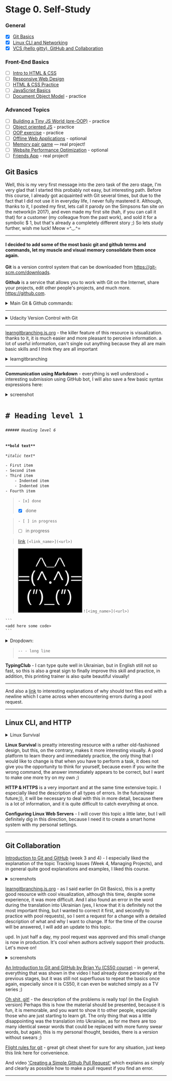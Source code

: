 # Stage 0. Self-Study

### General
- [x] [Git Basics](https://github.com/kottans/frontend/blob/2022_UA/tasks/git-intro.md)
- [x] [Linux CLI and Networking](https://github.com/kottans/frontend/blob/2022_UA/tasks/linux-cli-http.md)
- [x] [VCS (hello gitty), GitHub and Collaboration](https://github.com/kottans/frontend/blob/2022_UA/tasks/git-collaboration.md)
### Front-End Basics
- [ ] [Intro to HTML & CSS](https://github.com/kottans/frontend/blob/2022_UA/tasks/html-css-intro.md)
- [ ] [Responsive Web Design](https://github.com/kottans/frontend/blob/2022_UA/tasks/html-css-responsive.md)
- [ ] [HTML & CSS Practice](https://github.com/kottans/frontend/blob/2022_UA/tasks/html-css-popup.md)
- [ ] [JavaScript Basics](https://github.com/kottans/frontend/blob/2022_UA/tasks/js-basics.md)
- [ ] [Document Object Model](https://github.com/kottans/frontend/blob/2022_UA/tasks/js-dom.md) - practice
### Advanced Topics
- [ ] [Building a Tiny JS World (pre-OOP)](https://github.com/kottans/frontend/blob/2022_UA/tasks/js-pre-oop.md) - practice
- [ ] [Object oriented JS](https://github.com/kottans/frontend/blob/2022_UA/tasks/js-oop.md) - practice
- [ ] [OOP exercise](https://github.com/kottans/frontend/blob/2022_UA/tasks/js-post-oop.md) - practice
- [ ] [Offline Web Applications](https://github.com/kottans/frontend/blob/2022_UA/tasks/app-design-offline.md) - optional
- [ ] [Memory pair game](https://github.com/kottans/frontend/blob/2022_UA/tasks/memory-pair-game.md) — real project!
- [ ] [Website Performance Optimization](https://github.com/kottans/frontend/blob/2022_UA/tasks/app-design-performance.md) - optional
- [ ] [Friends App](https://github.com/kottans/frontend/blob/2022_UA/tasks/friends-app.md) - real project!

## Git Basics

Well, this is my very first message into the zero task of the zero stage, I'm very glad that I started this probably not easy, but interesting path.
Before this course, I already got acquainted with Git several times, but due to the fact that I did not use it in everyday life, I never fully mastered it. Although, thanks to it, I posted my first, lets call it parody on the Simpsons fan site on the network(in 2017), and even made my first site (hah, if you can call it that) for a customer (my colleague from the past work), and sold it for a symbolic $ 1, but that's already a completely different story ;)
So lets study further, wish me luck! Meow =^._.^= 
-- -


#### I decided to add some of the most basic git and github terms and commands, let my muscle and visual memory consolidate them once again.

**Git** is a version control system that can be downloaded from https://git-scm.com/downloads.

**Github** is a service that allows you to work with Git on the Internet, share your projects, edit other people's projects, and much more.
https://github.com.


<details>
  <summary>Main Git & Github commands:</summary>


**git init** - initialize the repository in the current directory

**git status** - show current status (use this in any unclear situation)

**git add <file_name>** - track file changes

**git add .** - track all files in the current directory

**git commit** - save changes in the commit (add a description of the commit through the code editor that will be open automatically, more suitable for long descriptions)

**git commit - m <commit desc>** - save changes in the commit and add a description of the commit (suitable for shorter descriptions)

**git commit -a -m <commit desc>** – this command includes git add and git commit in one line

**git branch** - show a list of branches

**git branch <branch_name>** - create a new branch with the name <branch_name>

**git branch -D <branch_name>** - delete branch <branch_name>

**git checkout <branch_name>** - switch to the last commit in branch <branch_name>

**git checkout -b <branch_name>** - create and switch to branch <branch_name>

**git merge <branch_name>** - merge the current branch with <branch_name>

**git log** - see the history of commits

**git log** --oneline - show the history of commits in one line

**git config** --global user.name - show user name

**git config** --global user.name <new_user> - change username

**git config** --global user.email - show the user's email address

**git config** --global user.email <new@mail.ua> - change the user's email address

**git push** - push current local commits to a remote repository

**git pull** - take changes from a remote repository to a local one

**git clone <link>** - clone a project from a remote repository

**code.** - open file in the directory using VSCode

</details>
  
-- -
  
<details>
  <summary>Udacity Version Control with Git</summary>

  ![udacity](https://github.com/Serge044/kottans-frontend/blob/main/task_git-intro/udacity.png)
  ![udacity](https://github.com/Serge044/kottans-frontend/blob/main/task_git-intro/udacity1.png)

</details>

-- -
  
[learngitbranching.js.org](https://learngitbranching.js.org/?locale=uk) - the killer feature of this resource is visualization. thanks to it, it is much easier and more pleasant to perceive information. a lot of useful information, can't single out anything because they all are main basic skills and I think they are all important
  
<details>
  <summary>learngitbranching</summary>

![learngitbranching.js.org](https://github.com/Serge044/kottans-frontend/blob/main/task_git-intro/learngitbranching.js.org.png)
![learngitbranching.js.org](https://github.com/Serge044/kottans-frontend/blob/main/task_git-intro/learngitbranching.js.org1.png)

</details>
  
-- -
  
**Communication using Markdown** - everything is well understood + interesting submission using GitHub bot, I will also save a few basic syntax expressions here:

<details>
  <summary>screenshot</summary>

![Communication using Markdown](https://github.com/Serge044/kottans-frontend/blob/main/task_git-intro/Communicating%20using%20Markdown.png)

</details>


# ```# Heading level 1```
###### ```###### Heading level 6```


**```**bold text**```**

  
*```*italic text*```*


```
- First item
- Second item
- Third item
    - Indented item
    - Indented item
- Fourth item
```

> ```- [x] done```
> - [x] done

> ```- [ ] in progress```
> - [ ] in progress

> [link](https://en.wikipedia.org/wiki/Link) ```[<link_name>](<url>)```
  
> ![<kottans_logo>](https://github.com/Serge044/kottans-frontend/blob/main/task_git-intro/Kottans.png) ```![<img_name>](<url>)```

~~~
```
<add here some code>
```
~~~

<details>
  <summary>Dropdown:</summary>

```
<details>
  <summary>Dropdown:</summary>

  <add some dropdown text here>

</details>
  
```

</details>
  
> ```-- - long line```
> -- -
  
**TypingClub** - I can type quite well in Ukrainian, but in English still not so fast, so this is also a great sign to finally improve this skill and practice, in addition, this printing trainer is also quite beautiful visually!

-- -
  
And also a [link](https://stackoverflow.com/questions/729692/why-should-text-files-end-with-a-newline) to interesting explanations of why should text files end with a newline which I came across when encountering errors during a pool request.

-- -

## Linux CLI, and HTTP

<details>
  <summary>Linux Survival</summary>

  ![LinuxSurvival](https://github.com/Serge044/kottans-frontend/blob/main/task_linux_cli/LinuxSurvival0.png)
  ![LinuxSurvival](https://github.com/Serge044/kottans-frontend/blob/main/task_linux_cli/LinuxSurvival1.png)
  ![LinuxSurvival](https://github.com/Serge044/kottans-frontend/blob/main/task_linux_cli/LinuxSurvival2.png)
  ![LinuxSurvival](https://github.com/Serge044/kottans-frontend/blob/main/task_linux_cli/LinuxSurvival3.png)
  ![LinuxSurvival](https://github.com/Serge044/kottans-frontend/blob/main/task_linux_cli/LinuxSurvival4.png)

</details>

**Linux Survival** is preatty interesting resource with a rather old-fashioned design, but this, on the contrary, makes it more interesting visually. A good platform to learn theory and immediately practice, the only thing that I would like to change is that when you have to perform a task, it does not give you the opportunity to think for yourself, because even if you write the wrong command, the answer immediately appears to be correct, but I want to make one more try on my own ;)

**HTTP & HTTPS** is a very important and at the same time extensive topic. I especially liked the description of all types of errors. In the future(near future;)), it will be necessary to deal with this in more detail, because there is a lot of information, and it is quite difficult to catch everything at once.

**Configuring Linux Web Servers** - I will cover this topic a little later, but I will definitely dig in this direction, because I need it to create a smart home system with my personal settings.

-- -

## Git Collaboration

[Introduction to Git and GitHub](https://www.coursera.org/learn/introduction-git-github) (week 3 and 4) - 
I especially liked the explanation of the topic Tracking Issues (Week 4, Managing Projects), and in general quite good explanations and examples, I liked this course.

<details>
  <summary>screenshots</summary>

  ![coursera_week3](https://github.com/Serge044/kottans-frontend/blob/main/task_git_collaboration/coursera_week3.png)
  ![coursera_week4](https://github.com/Serge044/kottans-frontend/blob/main/task_git_collaboration/coursera_week4.png)

</details>

[learngitbranching.js.org](https://learngitbranching.js.org/?locale=uk) - as I said earlier (in Git Basics), this is a pretty good resource with cool visualization, although this time, despite some experience, it was more difficult.
And I also found an error in the word during the translation into Ukrainian (yes, I know that it is definitely not the most important thing, but I wanted to correct it first, and secondly to practice with pool requests), so I sent a request for a change with a detailed description of what and why I want to change. If for the time of the course will be answered, I will add an update to this topic.

upd. In just half a day, my pool request was approved and this small change is now in production. It's cool when authors actively support their products. Let's move on!

<details>
  <summary>screenshots</summary>

![learngitbranching.js.org](https://github.com/Serge044/kottans-frontend/blob/main/task_git_collaboration/learngitbranching.js.org.png)
![learngitbranching.js.org](https://github.com/Serge044/kottans-frontend/blob/main/task_git_collaboration/learngitbranching.js.org_2.png)
![pull-request](https://github.com/Serge044/kottans-frontend/blob/main/task_git_collaboration/pull-request.png)
![merged_pull-request](https://github.com/Serge044/kottans-frontend/blob/main/task_git_collaboration/merged_pull-request.png)

</details>

[An Introduction to Git and GitHub by Brian Yu (CS50 course)](https://www.youtube.com/watch?v=MJUJ4wbFm_A&ab_channel=CS50) - 
in general, everything that was shown in the video I had already done personally at the previous stages, but it was still not superfluous to repeat the basics once again, especially since it is CS50, it can even be watched simply as a TV series ;)

[Oh shit, git!](https://ohshitgit.com/) - the description of the problems is really top! (in the English version)
Perhaps this is how the material should be presented, because it is fun, it is memorable, and you want to show it to other people, especially those who are just starting to learn git.
The only thing that was a little disappointing was the translation into Ukrainian, as for me there are too many identical swear words that could be replaced with more funny swear words, but again, this is my personal thought, besides, there is a version without swears ;)

[Flight rules for git](https://github.com/k88hudson/git-flight-rules) - great git cheat sheet for sure for any situation, just keep this link here for convenience.

And video ['Creating a Simple Github Pull Request'](https://www.youtube.com/watch?v=rgbCcBNZcdQ&ab_channel=JakeVanderplas) which explains as simply and clearly as possible how to make a pull request if you find an error.

-- -
